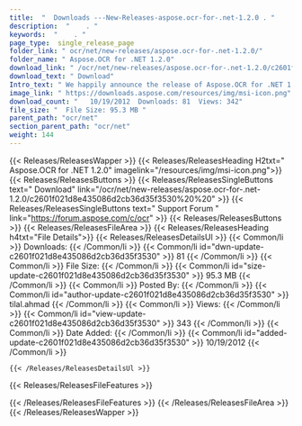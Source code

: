 ```yaml
---
title:  "  Downloads ---New-Releases-aspose.ocr-for-.net-1.2.0 . " 
description:  "    . " 
keywords:  "    . " 
page_type:  single_release_page
folder_link: " ocr/net/new-releases/aspose.ocr-for-.net-1.2.0/"
folder_name: " Aspose.OCR for .NET 1.2.0"
download_link: " /ocr/net/new-releases/aspose.ocr-for-.net-1.2.0/c2601f021d8e435086d2cb36d35f3530"
download_text: " Download"
Intro_text: " We happily announce the release of Aspose.OCR for .NET 1.2.0. This release intro..."
image_link: " https://downloads.aspose.com/resources/img/msi-icon.png"
download_count: "   10/19/2012  Downloads: 81  Views: 342"
file_size: "  File Size: 95.3 MB "
parent_path: "ocr/net"
section_parent_path: "ocr/net"
weight: 144 
---
```


{{< Releases/ReleasesWapper >}}
  {{< Releases/ReleasesHeading H2txt=" Aspose.OCR for .NET 1.2.0" imagelink="/resources/img/msi-icon.png">}}
  {{< Releases/ReleasesButtons >}}
    {{< Releases/ReleasesSingleButtons text=" Download" link="/ocr/net/new-releases/aspose.ocr-for-.net-1.2.0/c2601f021d8e435086d2cb36d35f3530%20%20" >}}
    {{< Releases/ReleasesSingleButtons text=" Support Forum " link="https://forum.aspose.com/c/ocr" >}}
  {{< Releases/ReleasesButtons >}}
  {{< Releases/ReleasesFileArea >}}
    {{< Releases/ReleasesHeading h4txt="File Details">}}
    {{< Releases/ReleasesDetailsUl >}}
            {{< Common/li  >}} Downloads: {{< /Common/li >}} 
      {{< Common/li id="dwn-update-c2601f021d8e435086d2cb36d35f3530" >}} 81 {{< /Common/li >}} 
      {{< Common/li  >}} File Size: {{< /Common/li >}} 
      {{< Common/li id="size-update-c2601f021d8e435086d2cb36d35f3530" >}} 95.3 MB {{< /Common/li >}} 
      {{< Common/li  >}} Posted By: {{< /Common/li >}} 
      {{< Common/li id="author-update-c2601f021d8e435086d2cb36d35f3530" >}} tilal.ahmad {{< /Common/li >}} 
      {{< Common/li  >}} Views: {{< /Common/li >}} 
      {{< Common/li id="view-update-c2601f021d8e435086d2cb36d35f3530" >}} 343 {{< /Common/li >}} 
      {{< Common/li  >}} Date Added: {{< /Common/li >}} 
      {{< Common/li id="added-update-c2601f021d8e435086d2cb36d35f3530" >}} 10/19/2012 {{< /Common/li >}} 

    {{< /Releases/ReleasesDetailsUl >}}

  {{< Releases/ReleasesFileFeatures >}}
      
  {{< /Releases/ReleasesFileFeatures >}}
 {{< /Releases/ReleasesFileArea >}}
{{< /Releases/ReleasesWapper >}}



